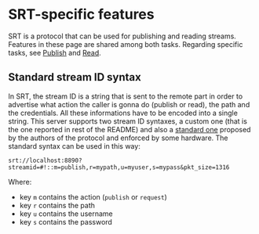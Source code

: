 # SRT-specific features

SRT is a protocol that can be used for publishing and reading streams. Features in these page are shared among both tasks. Regarding specific tasks, see [Publish](publish) and [Read](read).

## Standard stream ID syntax

In SRT, the stream ID is a string that is sent to the remote part in order to advertise what action the caller is gonna do (publish or read), the path and the credentials. All these informations have to be encoded into a single string. This server supports two stream ID syntaxes, a custom one (that is the one reported in rest of the README) and also a [standard one](https://github.com/Haivision/srt/blob/master/docs/features/access-control.md) proposed by the authors of the protocol and enforced by some hardware. The standard syntax can be used in this way:

```
srt://localhost:8890?streamid=#!::m=publish,r=mypath,u=myuser,s=mypass&pkt_size=1316
```

Where:

- key `m` contains the action (`publish` or `request`)
- key `r` contains the path
- key `u` contains the username
- key `s` contains the password
